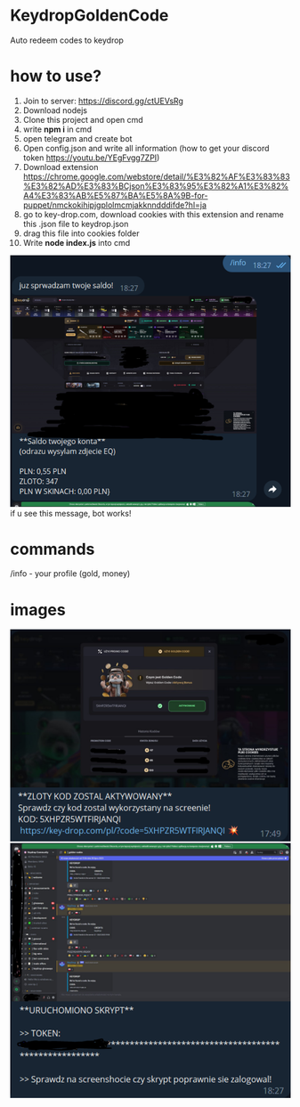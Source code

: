# KeydropGoldenCode
Auto redeem codes to keydrop

# how to use?
1. Join to server: https://discord.gg/ctUEVsRg
2. Download nodejs
3. Clone this project and open cmd
4. write **npm i** in cmd
5. open telegram and create bot
6. Open config.json and write all information (how to get your discord token https://youtu.be/YEgFvgg7ZPI)
7. Download extension https://chrome.google.com/webstore/detail/%E3%82%AF%E3%83%83%E3%82%AD%E3%83%BCjson%E3%83%95%E3%82%A1%E3%82%A4%E3%83%AB%E5%87%BA%E5%8A%9B-for-puppet/nmckokihipjgplolmcmjakknndddifde?hl=ja
8. go to key-drop.com, download cookies with this extension and rename this .json file to keydrop.json
9. drag this file into cookies folder
10. Write **node index.js** into cmd

<img src = "./imgsGithub/info.PNG">
<br />
if u see this message, bot works!

# commands

/info - your profile (gold, money)

# images
<img src = "./imgsGithub/GOLDEN.PNG">
<img src = "./imgsGithub/ENABLE.png">

